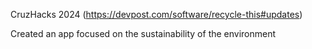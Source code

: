 CruzHacks 2024 (https://devpost.com/software/recycle-this#updates)

Created an app focused on the sustainability of the environment
